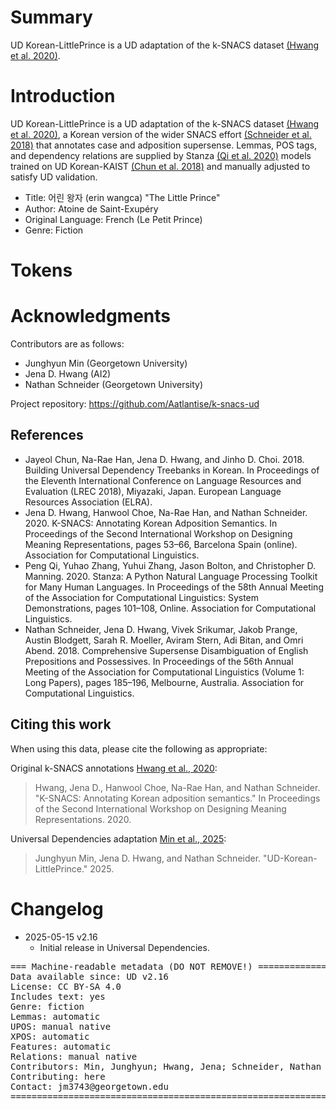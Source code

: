 # Summary

UD Korean-LittlePrince is a UD adaptation of the k-SNACS dataset
[(Hwang et al. 2020)](https://aclanthology.org/2020.dmr-1.6/).

# Introduction

UD Korean-LittlePrince is a UD adaptation of the k-SNACS dataset
[(Hwang et al. 2020)](https://aclanthology.org/2020.dmr-1.6/),
a Korean version of the wider SNACS effort [(Schneider et al. 2018)](https://aclanthology.org/P18-1018/)
that annotates case and adposition supersense.
Lemmas, POS tags, and dependency relations
are supplied by Stanza [(Qi et al. 2020)](https://aclanthology.org/2020.acl-demos.14/)
models trained on UD Korean-KAIST [(Chun et al. 2018)](https://aclanthology.org/L18-1347/)
and manually adjusted to satisfy UD validation.

* Title: 어린 왕자 (erin wangca) "The Little Prince"
* Author: Atoine de Saint-Exupéry
* Original Language: French (Le Petit Prince)
* Genre: Fiction

# Tokens

#

# Acknowledgments

Contributors are as follows:
* Junghyun Min (Georgetown University)
* Jena D. Hwang (AI2)
* Nathan Schneider (Georgetown University)

Project repository: https://github.com/Aatlantise/k-snacs-ud

## References

* Jayeol Chun, Na-Rae Han, Jena D. Hwang, and Jinho D. Choi. 2018. Building Universal Dependency Treebanks in Korean. In Proceedings of the Eleventh International Conference on Language Resources and Evaluation (LREC 2018), Miyazaki, Japan. European Language Resources Association (ELRA).
* Jena D. Hwang, Hanwool Choe, Na-Rae Han, and Nathan Schneider. 2020. K-SNACS: Annotating Korean Adposition Semantics. In Proceedings of the Second International Workshop on Designing Meaning Representations, pages 53–66, Barcelona Spain (online). Association for Computational Linguistics.
* Peng Qi, Yuhao Zhang, Yuhui Zhang, Jason Bolton, and Christopher D. Manning. 2020. Stanza: A Python Natural Language Processing Toolkit for Many Human Languages. In Proceedings of the 58th Annual Meeting of the Association for Computational Linguistics: System Demonstrations, pages 101–108, Online. Association for Computational Linguistics.
* Nathan Schneider, Jena D. Hwang, Vivek Srikumar, Jakob Prange, Austin Blodgett, Sarah R. Moeller, Aviram Stern, Adi Bitan, and Omri Abend. 2018. Comprehensive Supersense Disambiguation of English Prepositions and Possessives. In Proceedings of the 56th Annual Meeting of the Association for Computational Linguistics (Volume 1: Long Papers), pages 185–196, Melbourne, Australia. Association for Computational Linguistics.


## Citing this work
When using this data, please cite the following as appropriate:

Original k-SNACS annotations
[Hwang et al., 2020](https://www.aclweb.org/anthology/2020.dmr-1.6/):
> Hwang, Jena D., Hanwool Choe, Na-Rae Han, and Nathan Schneider. "K-SNACS: Annotating Korean adposition semantics." In Proceedings of the Second International Workshop on Designing Meaning Representations. 2020.

Universal Dependencies adaptation
[Min et al., 2025](https://github.com/UniversalDependencies/UD_Korean-LittlePrince):
> Junghyun Min, Jena D. Hwang, and Nathan Schneider. "UD-Korean-LittlePrince." 2025.

# Changelog

* 2025-05-15 v2.16
  * Initial release in Universal Dependencies.


<pre>
=== Machine-readable metadata (DO NOT REMOVE!) ================================
Data available since: UD v2.16
License: CC BY-SA 4.0
Includes text: yes
Genre: fiction
Lemmas: automatic
UPOS: manual native
XPOS: automatic
Features: automatic
Relations: manual native
Contributors: Min, Junghyun; Hwang, Jena; Schneider, Nathan
Contributing: here
Contact: jm3743@georgetown.edu
===============================================================================
</pre>

